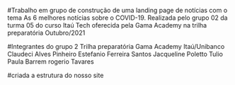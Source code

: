 #Trabalho em grupo de construção de uma landing page de notícias com o tema As 6 melhores notícias sobre o COVID-19. Realizada pelo grupo 02 da turma 05 do curso Itaú Tech oferecida pela Gama Academy na trilha preparatória Outubro/2021

#Integrantes do grupo 2 Trilha preparatória Gama Academy Itaú/Unibanco
Claudeci Alves Pinheiro
Estefanio Ferreira Santos
Jacqueline Poletto Tulio
Paula Barrem
rogerio Tavares

#criada a estrutura do nosso site